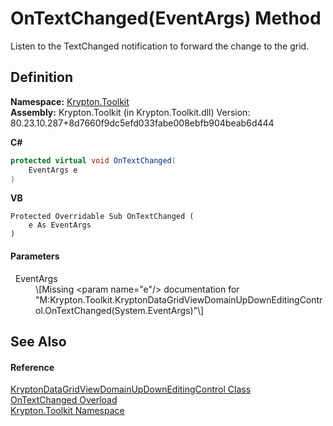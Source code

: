# OnTextChanged(EventArgs) Method


Listen to the TextChanged notification to forward the change to the grid.



## Definition
**Namespace:** <a href="79d2eac2-21f4-54ff-7552-b20c33c30600.md">Krypton.Toolkit</a>  
**Assembly:** Krypton.Toolkit (in Krypton.Toolkit.dll) Version: 80.23.10.287+8d7660f9dc5efd033fabe008ebfb904beab6d444

**C#**
``` C#
protected virtual void OnTextChanged(
	EventArgs e
)
```
**VB**
``` VB
Protected Overridable Sub OnTextChanged ( 
	e As EventArgs
)
```



#### Parameters
<dl><dt>  EventArgs</dt><dd>\[Missing &lt;param name="e"/&gt; documentation for "M:Krypton.Toolkit.KryptonDataGridViewDomainUpDownEditingControl.OnTextChanged(System.EventArgs)"\]</dd></dl>

## See Also


#### Reference
<a href="460147c0-1f7c-e923-e3d2-eb287df58813.md">KryptonDataGridViewDomainUpDownEditingControl Class</a>  
<a href="54774ad0-81d4-9333-e843-032daf51d458.md">OnTextChanged Overload</a>  
<a href="79d2eac2-21f4-54ff-7552-b20c33c30600.md">Krypton.Toolkit Namespace</a>  
